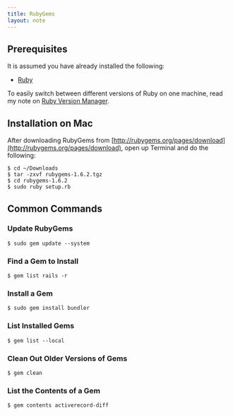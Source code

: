 ```yaml
---
title: RubyGems
layout: note
---
```


## Prerequisites

It is assumed you have already installed the following:

* [Ruby](http://www.ruby-lang.org/)

To easily switch between different versions of Ruby on one machine, read my note on [Ruby Version Manager](/rvm).

## Installation on Mac

After downloading RubyGems from [http://rubygems.org/pages/download](http://rubygems.org/pages/download), open up Terminal and do the following:

	$ cd ~/Downloads
	$ tar -zxvf rubygems-1.6.2.tgz 
	$ cd rubygems-1.6.2
	$ sudo ruby setup.rb
	
## Common Commands	

### Update RubyGems

	$ sudo gem update --system

### Find a Gem to Install

	$ gem list rails -r
	
### Install a Gem

	$ sudo gem install bundler

### List Installed Gems

	$ gem list --local

### Clean Out Older Versions of Gems

	$ gem clean

### List the Contents of a Gem

	$ gem contents activerecord-diff


	
